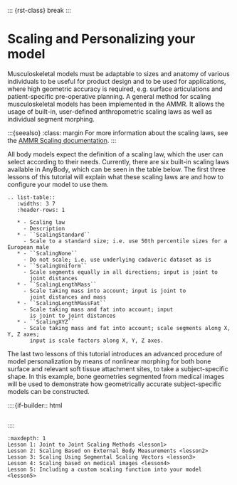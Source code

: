 ::: {rst-class} break
:::

# Scaling and Personalizing your model

Musculoskeletal models must be adaptable to sizes and anatomy of various individuals
to be useful for product design and to be used for applications, where high geometric
accuracy is required, e.g. surface articulations and patient-specific pre-operative
planning. A general method for scaling musculoskeletal models has been implemented
in the AMMR. It allows the usage of built-in, user-defined anthropometric scaling
laws as well as individual segment morphing.

:::{seealso} 
:class: margin 
For more information about the scaling laws, see the 
[AMMR Scaling documentation](https://anyscript.org/ammr/Scaling/intro.html).
:::

All body models expect the definition of a scaling law, which the user can
select according to their needs. Currently, there are six built-in scaling laws
available in AnyBody, which can be seen in the table below. The first three
lessons of this tutorial will explain what these scaling laws are and how to
configure your model to use them.

```{eval-rst}
.. list-table::
   :widths: 3 7
   :header-rows: 1

   * - Scaling law
     - Description
   * - ``ScalingStandard``
     - Scale to a standard size; i.e. use 50th percentile sizes for a European male
   * - ``ScalingNone``
     - Do not scale; i.e. use underlying cadaveric dataset as is
   * - ``ScalingUniform``
     - Scale segments equally in all directions; input is joint to
       joint distances
   * - ``ScalingLengthMass``
     - Scale taking mass into account; input is joint to
       joint distances and mass
   * - ``ScalingLengthMassFat``
     - Scale taking mass and fat into account; input
       is joint to joint distances
   * - ``ScalingXYZ``
     - Scale taking mass and fat into account; scale segments along X, Y, Z axes;
       input is scale factors along X, Y, Z axes.
```

The last two lessons of this tutorial introduces an advanced procedure of model
personalization by means of nonlinear morphing for both bone surface and
relevant soft tissue attachment sites, to take a subject-specific shape. In this
example, bone geometries segmented from medical images will be used to
demonstrate how geometrically accurate subject-specific models can be
constructed.

::::{if-builder:: html
```{rubric} Tutorial content
```
::::

```{toctree}
:maxdepth: 1
Lesson 1: Joint to Joint Scaling Methods <lesson1>
Lesson 2: Scaling Based on External Body Measurements <lesson2>
Lesson 3: Scaling Using Segmental Scaling Vectors <lesson3>
Lesson 4: Scaling based on medical images <lesson4>
Lesson 5: Including a custom scaling function into your model <lesson5>
```

